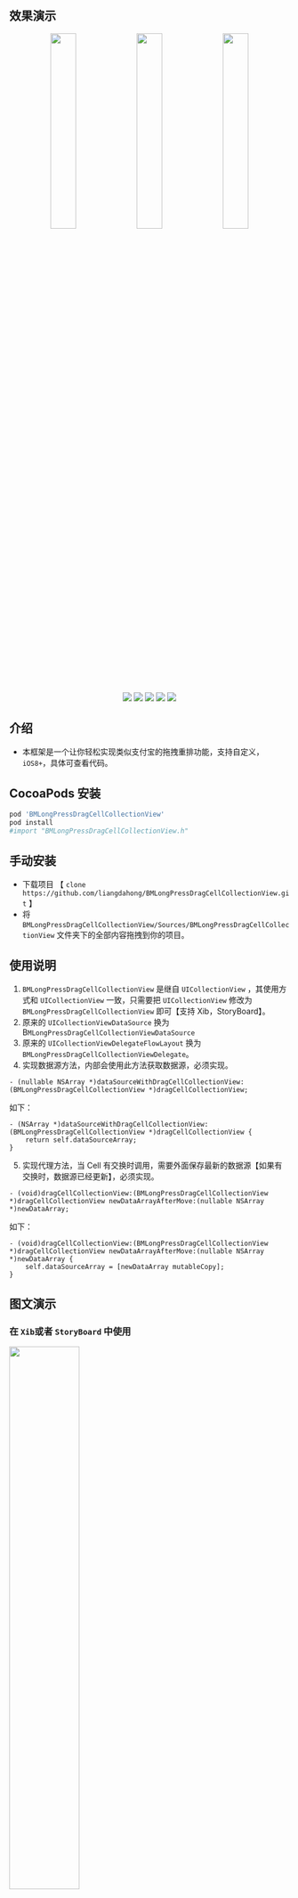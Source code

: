 ## 效果演示

<p align="center">
    <img  width="30%" src="Images/1.gif"/>
    <img  width="30%" src="Images/2.gif"/>
    <img  width="30%" src="Images/3.gif"/>
<p/>

<p align="center">
<a href="#"><img src="https://img.shields.io/badge/platform-iOS-red.svg"></a>
<a href="#"><img src="https://img.shields.io/badge/support-iOS%208%2B%20-blue.svg?style=flat"></a>
<a href="https://github.com/liangdahong/BMLongPressDragCellCollectionView/releases"><img src="https://img.shields.io/cocoapods/v/BMLongPressDragCellCollectionView.svg"></a>
<a href="#"><img src="https://img.shields.io/badge/language-Objective--C-orange.svg"></a>
<a href="#"><img src="https://img.shields.io/badge/licenses-MIT-red.svg"></a>
</p>

## 介绍
- 本框架是一个让你轻松实现类似支付宝的拖拽重排功能，支持自定义，`iOS8+`，具体可查看代码。

##  CocoaPods 安装

```ruby
pod 'BMLongPressDragCellCollectionView'
pod install
#import "BMLongPressDragCellCollectionView.h"
```

##  手动安装

- 下载项目 【 `clone https://github.com/liangdahong/BMLongPressDragCellCollectionView.git` 】
-  将 `BMLongPressDragCellCollectionView/Sources/BMLongPressDragCellCollectionView`  文件夹下的全部内容拖拽到你的项目。

## 使用说明

1. `BMLongPressDragCellCollectionView` 是继自 `UICollectionView` ，其使用方式和 `UICollectionView` 一致，只需要把 `UICollectionView` 修改为 `BMLongPressDragCellCollectionView` 即可【支持 Xib，StoryBoard】。
2. 原来的 `UICollectionViewDataSource` 换为 B`MLongPressDragCellCollectionViewDataSource` 
3. 原来的 `UICollectionViewDelegateFlowLayout` 换为 `BMLongPressDragCellCollectionViewDelegate`。
4. 实现数据源方法，内部会使用此方法获取数据源，必须实现。 

```
- (nullable NSArray *)dataSourceWithDragCellCollectionView:(BMLongPressDragCellCollectionView *)dragCellCollectionView;
```
如下：

```
- (NSArray *)dataSourceWithDragCellCollectionView:(BMLongPressDragCellCollectionView *)dragCellCollectionView {
    return self.dataSourceArray;
}
```

5. 实现代理方法，当 Cell 有交换时调用，需要外面保存最新的数据源【如果有交换时，数据源已经更新】，必须实现。

```
- (void)dragCellCollectionView:(BMLongPressDragCellCollectionView *)dragCellCollectionView newDataArrayAfterMove:(nullable NSArray *)newDataArray;
```
如下：

```
- (void)dragCellCollectionView:(BMLongPressDragCellCollectionView *)dragCellCollectionView newDataArrayAfterMove:(nullable NSArray *)newDataArray {
    self.dataSourceArray = [newDataArray mutableCopy];
}
```

## 图文演示
### 在 `Xib`或者 `StoryBoard` 中使用
<img  width="50%" src="Images/xib01.png"/>
<img  width="50%" src="Images/xib02.png"/>
<img  width="50%" src="Images/xib03.png"/>
<img  width="50%" src="Images/xib04.png"/>

- 在 `Xib`或者 `StoryBoard` 中只需要上面的 `3 步`就可以让你的 `UICollectionView` 完美支持拖拽重排了。

### 使用纯代码实现
<img  width="50%" src="Images/code01.png"/>
<img  width="50%" src="Images/code02.png"/>
<img  width="50%" src="Images/code03.png"/>
<img  width="50%" src="Images/code04.png"/>

- 在纯代码实现中只需要上面的 `3 步` 就可以让你的 `UICollectionView` 完美支持拖拽重排了。

## 更多自定义方案

如果要做一些自定义的操作可以通过设置 `BMLongPressDragCellCollectionView` 的相关属性或者实现一些特定的协议方法来处理，可查看 `BMLongPressDragCellCollectionView` 的头文件和 `BMLongPressDragCellCollectionViewDelegate` 与 `BMLongPressDragCellCollectionViewDataSource` 协议。

## 联系
- 欢迎 [issues](https://github.com/liangdahong/BMLongPressDragCellCollectionView/issues) 和 [PR](https://github.com/liangdahong/BMLongPressDragCellCollectionView/pulls)
- 也可以加微信 `liangdahong2014` 交流和学习

## 感谢
- 核心实现参考自[XWDragCellCollectionView](https://github.com/wazrx/XWDragCellCollectionView)，特别感谢。

## 相关推荐
- 🖖高性能的自动计算采用 Autolayout 布局的 UITableViewCell 和 UITableViewHeaderFooterView 的高度，内部自动管理高度缓存。
[https://github.com/liangdahong/UITableViewDynamicLayoutCacheHeight](https://github.com/liangdahong/UITableViewDynamicLayoutCacheHeight)

## 其他
- https://github.com/liangdahong/ToutiaoDemo 基于本来框架实现的头条频道编辑效果。

## License    
BMLongPressDragCellCollectionView is released under the [MIT license](LICENSE). See LICENSE for details.
